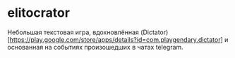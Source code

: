 # elitocrator
Небольшая текстовая игра, вдохновлённая (Dictator)[https://play.google.com/store/apps/details?id=com.playgendary.dictator] и основанная на событиях произошедших в чатах telegram.
